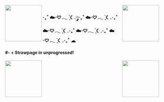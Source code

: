 <img align= "right" height= "120" src= "https://i.pinimg.com/originals/cd/4a/dd/cd4addb03dbfb01b2fe3072990e42ea6.gif" />


<img align= "left" height= "120" src= "https://i.pinimg.com/originals/98/bf/2b/98bf2bab3eca90338da2a441c34fc8f1.gif" />

<h3>‧₊˚ ☁️⋅♡𓂃 ࣪ ִֶָ☾.༘‧₊˚ ☁️⋅♡𓂃 ࣪ ִֶָ☾.‧₊˚ ☁️⋅♡𓂃 ࣪ ִֶָ☾.‧₊˚ ☁️⋅♡𓂃 ࣪ ִֶָ☾.‧₊˚ ☁️⋅♡𓂃 ࣪ ִֶָ☾.‧₊˚ ☁</h3>

<h4> #- + Strawpage in unprogressed!</h4> 

<img align= "right" height= "120" src= "https://i.pinimg.com/originals/98/bf/2b/98bf2bab3eca90338da2a441c34fc8f1.gif" />


<img align= "left" height= "120" src= "https://i.pinimg.com/originals/cd/4a/dd/cd4addb03dbfb01b2fe3072990e42ea6.gif" />


